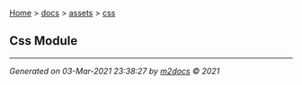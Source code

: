 [Home](../../index.md) > [docs](../../docs_index.md) > [assets](../assets_index.md) > [css](css_index.md)  

## Css Module


***

*Generated on 03-Mar-2021 23:38:27 by [m2docs](https://github.com/crgnam-research/m2docs) © 2021*
